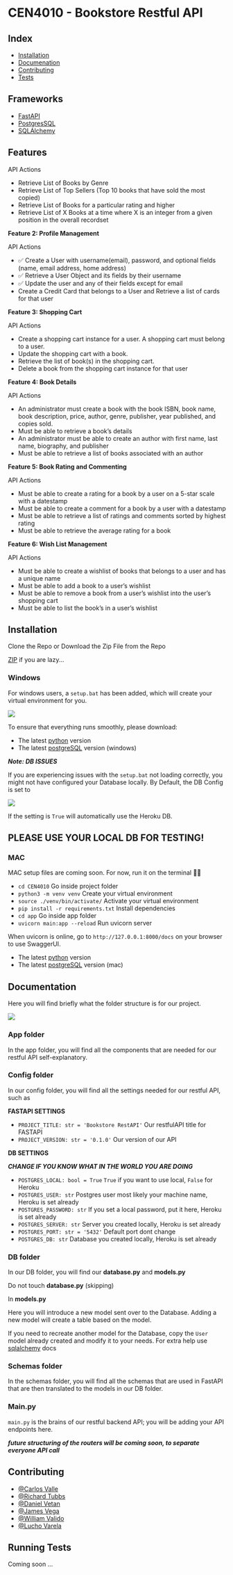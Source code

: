# CEN4010 - Bookstore Restful API

## Index

- [Installation](https://github.com/willysyztem/CEN4010/tree/profile-management#installation)
- [Documenation](https://github.com/willysyztem/CEN4010/tree/profile-management#documentation)
- [Contributing](https://github.com/willysyztem/CEN4010/tree/profile-management#contributing)
- [Tests](https://github.com/willysyztem/CEN4010/tree/profile-management#running-tests)

## Frameworks

- [FastAPI](https://fastapi.tiangolo.com/)
- [PostgresSQL](https://www.postgresql.org/)
- [SQLAlchemy](https://www.sqlalchemy.org/)

## Features

API Actions

- Retrieve List of Books by Genre
- Retrieve List of Top Sellers (Top 10 books that have sold the most copied)
- Retrieve List of Books for a particular rating and higher
- Retrieve List of X Books at a time where X is an integer from a given position in the overall recordset

**Feature 2: Profile Management**

API Actions

- ✅ Create a User with username(email), password, and optional fields (name, email address, home address)
- ✅ Retrieve a User Object and its fields by their username
- ✅ Update the user and any of their fields except for email
- Create a Credit Card that belongs to a User and Retrieve a list of cards for that user

**Feature 3: Shopping Cart**

API Actions

- Create a shopping cart instance for a user. A shopping cart must belong to a user.
- Update the shopping cart with a book.
- Retrieve the list of book(s) in the shopping cart.
- Delete a book from the shopping cart instance for that user

**Feature 4: Book Details**

API Actions

- An administrator must create a book with the book ISBN, book name, book description, price, author, genre, publisher, year published, and copies sold.
- Must be able to retrieve a book’s details
- An administrator must be able to create an author with first name, last name, biography, and publisher
- Must be able to retrieve a list of books associated with an author

**Feature 5: Book Rating and Commenting**

API Actions

- Must be able to create a rating for a book by a user on a 5-star scale with a datestamp
- Must be able to create a comment for a book by a user with a datestamp
- Must be able to retrieve a list of ratings and comments sorted by highest rating
- Must be able to retrieve the average rating for a book

**Feature 6: Wish List Management**

API Actions

- Must be able to create a wishlist of books that belongs to a user and has a unique name
- Must be able to add a book to a user’s wishlist
- Must be able to remove a book from a user’s wishlist into the user’s shopping cart
- Must be able to list the book’s in a user’s wishlist

## Installation

Clone the Repo or Download the Zip File from the Repo

[ZIP](https://github.com/willysyztem/CEN4010/archive/refs/heads/main.zip) if you are lazy...

### Windows

For windows users, a `setup.bat` has been added, which will create your virtual environment for you.

![](https://i.ibb.co/zHDRw8S/setup-gif.gif)

To ensure that everything runs smoothly, please download:

- The latest [python](https://www.python.org/downloads/release/python-3102/) version
- The latest [postgreSQL](https://www.postgresql.org/download/windows/) version (windows)

**_Note: DB ISSUES_**

If you are experiencing issues with the `setup.bat` not loading correctly, you might not have configured your Database locally.
By Default, the DB Config is set to

![](https://i.ibb.co/qRWQDW6/code1.png)

If the setting is `True` will automatically use the Heroku DB.

## PLEASE USE YOUR LOCAL DB FOR TESTING!

### MAC

MAC setup files are coming soon.
For now, run it on the terminal 👨‍💻

- `cd CEN4010` Go inside project folder
- `python3 -m venv venv` Create your virtual environment
- `source ./venv/bin/activate/` Activate your virtual environment
- `pip install -r requirements.txt` Install dependencies
- `cd app` Go inside app folder
- `uvicorn main:app --reload` Run uvicorn server

When uvicorn is online, go to `http://127.0.0.1:8000/docs` on your browser to use SwaggerUI.

- The latest [python](https://www.python.org/downloads/release/python-3102/) version
- The latest [postgreSQL](https://www.postgresql.org/download/macosx/) version (mac)

## Documentation

Here you will find briefly what the folder structure is for our project.

![](https://i.ibb.co/5F7Z1Ck/Screen-Shot-2022-02-16-at-2-08-05-PM.png)

### App folder

In the app folder, you will find all the components that are needed for our restful API
self-explanatory.

### Config folder

In our config folder, you will find all the settings needed for our restful API, such as

**FASTAPI SETTINGS**

- `PROJECT_TITLE: str = 'Bookstore RestAPI'` Our restfulAPI title for FASTAPI
- `PROJECT_VERSION: str = '0.1.0'` Our version of our API

**DB SETTINGS**

**_CHANGE IF YOU KNOW WHAT IN THE WORLD YOU ARE DOING_**

- `POSTGRES_LOCAL: bool = True` `True` if you want to use local, `False` for Heroku
- `POSTGRES_USER: str` Postgres user most likely your machine name, Heroku is set already
- `POSTGRES_PASSWORD: str` If you set a local password, put it here, Heroku is set already
- `POSTGRES_SERVER: str` Server you created locally, Heroku is set already
- `POSTGRES_PORT: str = '5432'` Default port dont change
- `POSTGRES_DB: str` Database you created locally, Heroku is set already

### DB folder

In our DB folder, you will find our **database.py** and **models.py**

Do not touch **database.py** (skipping)

In **models.py**

Here you will introduce a new model sent over to the Database. Adding a new model will create a table based on the model.

If you need to recreate another model for the Database, copy the `User` model already created and
modify it to your needs. For extra help use [sqlalchemy](https://docs.sqlalchemy.org/en/14/orm/tutorial.html#create-a-schema) docs

### Schemas folder

In the schemas folder, you will find all the schemas that are used in FastAPI that are then
translated to the models in our DB folder.

### Main.py

`main.py` is the brains of our restful backend API; you will be adding your API endpoints here.

**_future structuring of the routers will be coming soon, to separate everyone API call_**

## Contributing

- [@Carlos Valle](https://github.com/cvall91)
- [@Richard Tubbs](https://github.com/Kedrik84)
- [@Daniel Vetan](https://github.com/danielvetan)
- [@James Vega](https://github.com/Jamesondawg)
- [@William Valido](https://www.github.com/willysyztem)
- [@Lucho Varela](https://github.com/LucianoVarela)

## Running Tests

Coming soon ...
